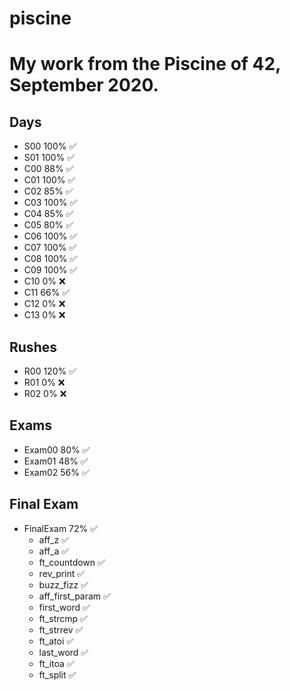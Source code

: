 # piscine

# My work from the Piscine of 42, September 2020.

## Days

- S00 100% :white_check_mark:
- S01 100% :white_check_mark:
- C00 88% :white_check_mark:
- C01 100% :white_check_mark:
- C02 85% :white_check_mark:
- C03 100% :white_check_mark:
- C04 85% :white_check_mark:
- C05 80% :white_check_mark:
- C06 100% :white_check_mark:
- C07 100% :white_check_mark:
- C08 100% :white_check_mark:
- C09 100% :white_check_mark:
- C10 0% :x:
- C11 66% :white_check_mark:
- C12 0% :x:
- C13 0% :x:

## Rushes

- R00 120% :white_check_mark:
- R01 0% :x:
- R02 0% :x:

## Exams

- Exam00 80% :white_check_mark:
- Exam01 48% :white_check_mark:
- Exam02 56% :white_check_mark:

## Final Exam
- FinalExam 72% :white_check_mark:
  - aff_z :white_check_mark:
  - aff_a :white_check_mark:
  - ft_countdown :white_check_mark:
  - rev_print :white_check_mark:
  - buzz_fizz :white_check_mark:
  - aff_first_param :white_check_mark:
  - first_word :white_check_mark:
  - ft_strcmp :white_check_mark:
  - ft_strrev :white_check_mark:
  - ft_atoi :white_check_mark:
  - last_word :white_check_mark:
  - ft_itoa :white_check_mark:
  - ft_split :white_check_mark:


